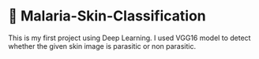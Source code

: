 # 📌  Malaria-Skin-Classification
This is my first project using Deep Learning.
I used VGG16 model to detect whether the given skin image is parasitic or non parasitic.
